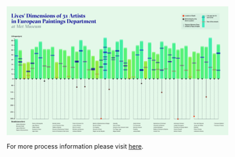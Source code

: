 ![](Final.jpg)

For more process information please visit [here](https://github.com/Xingwei726/Major-Studio-1/blob/master/Week4_d3js_projects/final/Final%20Presentation_Xingwei%20Huang.pdf).

